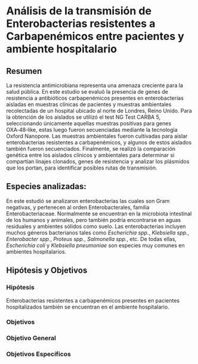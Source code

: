 # Análisis de la transmisión de Enterobacterias resistentes a Carbapenémicos entre pacientes y ambiente hospitalario

## Resumen
La resistencia antimicrobiana representa una amenaza creciente para la salud pública. En este estudio se evaluó la presencia de genes de resistencia a antibióticos carbapenémicos presentes en enterobacterias aisladas en muestras clínicas de pacientes y muestras ambientales recolectadas de un hospital ubicado al norte de Londres, Reino Unido. 
Para la obtención de los aislados se utilizó el test NG Test CARBA 5, seleccionando únicamente aquellas muestras positivas para genes OXA‑48‑like, estas luego fueron secuenciadas mediante la tecnología Oxford Nanopore. 
Las muestras ambientales fueron cultivadas para aislar enterobacterias resistentes a carbapenémicos, y algunos de estos aislados también fueron secuenciados. Finalmente, se realizó la comparación genética entre los aislados clínicos y ambientales para determinar si compartían linajes clonados, genes de resistencia y analizar los plásmidos que los portan, para identificar posibles rutas de transmisión.  


## Especies analizadas:
En este estudió se analizaron enterobacterias las cuales son Gram negativas, y pertenecen al orden Enterobacterales, familia Enterobacteriaceae. Normalmente se encuentran en la microbiota intestinal de los humanos y animales, pero también podría encontrarse en aguas residuales y ambientes sólidos como suelo. Las enterobacterias incluyen muchos géneros bacterianos tales como *Escherichia spp.*, *Klebsiella spp.*, *Enterobacter spp.*, *Proteus spp.*, *Salmonella spp.*, etc. De todas ellas, *Escherichia coli* y *Klebsiella pneumoniae* son especies muy comunes en ambientes hospitalarios. 

## Hipótesis y Objetivos
### Hipótesis
Enterobacterias resistentes a carbapenémicos presentes en pacientes hospitalizados también se encuentran en el ambiente hospitalario.

### Objetivos
### Objetivo General

### Objetivos Específicos

